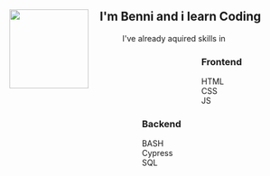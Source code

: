 <div style="background-image: url('https://miro.medium.com/max/1400/1*mWWz_fABgRc-W2s4VHF6PQ.gif');">
<div style="float:left;">
<img src="https://media4.giphy.com/media/xTiIzJSKB4l7xTouE8/giphy.gif" width="140px" />
</div>
<h2 style="margin-left:160px;">I'm Benni and i learn Coding </h2>

<div style="margin-left:200px"> I've already aquired skills in</div>

<div style ="float:left; margin-left:200px;">
<h3> Frontend </h3>
HTML <br>
CSS <br>
JS <br>
</div>

<div style="float: right; margin-right:200px;">
<h3> Backend </h3>
BASH <br>
Cypress<br>
SQL <br>

</div>
</div>
